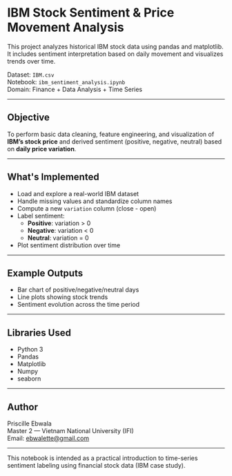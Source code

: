 # IBM Stock Sentiment & Price Movement Analysis

This project analyzes historical IBM stock data using pandas and matplotlib. It includes sentiment interpretation based on daily movement and visualizes trends over time.

 Dataset: `IBM.csv`  
 Notebook: `ibm_sentiment_analysis.ipynb`  
 Domain: Finance + Data Analysis + Time Series

---

## Objective

To perform basic data cleaning, feature engineering, and visualization of **IBM’s stock price** and derived sentiment (positive, negative, neutral) based on **daily price variation**.

---

##  What's Implemented

- Load and explore a real-world IBM dataset
- Handle missing values and standardize column names
- Compute a new `variation` column (close - open)
- Label sentiment:
  - **Positive**: variation > 0
  - **Negative**: variation < 0
  - **Neutral**: variation = 0
- Plot sentiment distribution over time

---

##  Example Outputs

- Bar chart of positive/negative/neutral days
- Line plots showing stock trends
- Sentiment evolution across the time period

---

##  Libraries Used

- Python 3
- Pandas
- Matplotlib
- Numpy
- seaborn 

---

##  Author

Priscille Ebwala  
Master 2 — Vietnam National University (IFI)  
Email: ebwalette@gmail.com

---

This notebook is intended as a practical introduction to time-series sentiment labeling using financial stock data (IBM case study).
